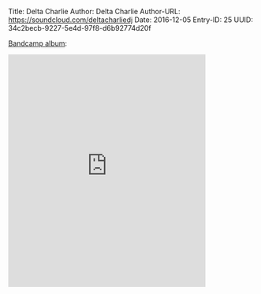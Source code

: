 Title: Delta Charlie
Author: Delta Charlie
Author-URL: https://soundcloud.com/deltacharliedj
Date: 2016-12-05
Entry-ID: 25
UUID: 34c2becb-9227-5e4d-97f8-d6b92774d20f

[Bandcamp album](https://deltacharlie.bandcamp.com/album/novembeat-2016):

<iframe style="border: 0; width: 400px; height: 472px;" src="https://bandcamp.com/EmbeddedPlayer/album=1827587839/size=large/bgcol=ffffff/linkcol=0687f5/artwork=small/transparent=true/" seamless><a href="http://deltacharlie.bandcamp.com/album/novembeat-2016">Novembeat 2016 by Delta Charlie</a></iframe>